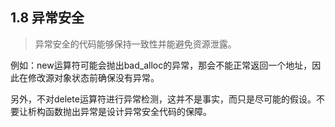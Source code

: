 ## 1.8 异常安全

> 异常安全的代码能够保持一致性并能避免资源泄露。

例如：new运算符可能会抛出bad_alloc的异常，那会不能正常返回一个地址，因此在修改源对象状态前确保没有异常。

另外，不对delete运算符进行异常检测，这并不是事实，而只是尽可能的假设。不要让析构函数抛出异常是设计异常安全代码的保障。

